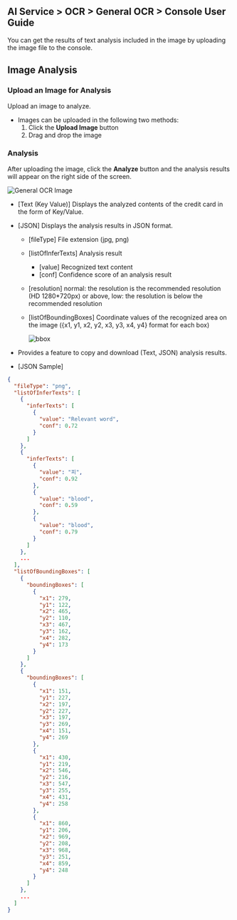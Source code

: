 ## AI Service > OCR > General OCR > Console User Guide

You can get the results of text analysis included in the image by uploading the image file to the console.

## Image Analysis

### Upload an Image for Analysis

Upload an image to analyze.

- Images can be uploaded in the following two methods:
    1. Click the **Upload Image** button
    2. Drag and drop the image


### Analysis

After uploading the image, click the **Analyze** button and the analysis results will appear on the right side of the screen.

![General OCR Image](http://static.toastoven.net/prod_ocr/GeneralOCR_console_ko.png)

* [Text (Key Value)] Displays the analyzed contents of the credit card in the form of Key/Value.
* [JSON] Displays the analysis results in JSON format.
    * [fileType] File extension (jpg, png)
    * [listOfInferTexts] Analysis result
        * [value] Recognized text content
        * [conf] Confidence score of an analysis result
    * [resolution] normal: the resolution is the recommended resolution (HD 1280\*720px) or above, low: the resolution is below the recommended resolution
    * [listOfBoundingBoxes] Coordinate values of the recognized area on the image ({x1, y1, x2, y2, x3, y3, x4, y4} format for each box)

      ![bbox](http://static.toastoven.net/prod_ocr/bbox.png)

* Provides a feature to copy and download (Text, JSON) analysis results. 

* [JSON Sample]
```json
{
  "fileType": "png",
  "listOfInferTexts": [
    {
      "inferTexts": [
        {
          "value": "Relevant word",
          "conf": 0.72
        }
      ]
    },
    {
      "inferTexts": [
        {
          "value": "피",
          "conf": 0.92
        },
        {
          "value": "blood",
          "conf": 0.59
        },
        {
          "value": "blood",
          "conf": 0.79
        }
      ]
    },
    ...
  ],
  "listOfBoundingBoxes": [
    {
      "boundingBoxes": [
        {
          "x1": 279,
          "y1": 122,
          "x2": 465,
          "y2": 110,
          "x3": 467,
          "y3": 162,
          "x4": 282,
          "y4": 173
        }
      ]
    },
    {
      "boundingBoxes": [
        {
          "x1": 151,
          "y1": 227,
          "x2": 197,
          "y2": 227,
          "x3": 197,
          "y3": 269,
          "x4": 151,
          "y4": 269
        },
        {
          "x1": 430,
          "y1": 219,
          "x2": 546,
          "y2": 216,
          "x3": 547,
          "y3": 255,
          "x4": 431,
          "y4": 258
        },
        {
          "x1": 860,
          "y1": 206,
          "x2": 969,
          "y2": 208,
          "x3": 968,
          "y3": 251,
          "x4": 859,
          "y4": 248
        }
      ]
    },
    ...
  ]
}
```